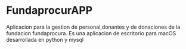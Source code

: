 # FundaprocurAPP
Aplicacion para la gestion de personal,donantes y de donaciones de la fundacion fundaprocura. Es una aplicacion de escritorio para macOS desarrollada en python y mysql
